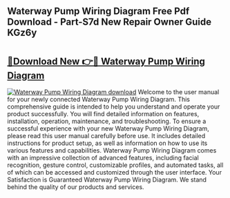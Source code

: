 ## Waterway Pump Wiring Diagram Free Pdf Download - Part-S7d New Repair Owner Guide KGz6y

# <h2><a href="http://dfk3sir.blite.top/?on=Waterway+Pump+Wiring+Diagram">🔗Download New 👉🔴 Waterway Pump Wiring Diagram</a></h2>

[![Waterway Pump Wiring Diagram download](https://i.imgur.com/lujVjoI.png)](http://dfk3sir.blite.top/?on=Waterway+Pump+Wiring+Diagram)
Welcome to the user manual for your newly connected Waterway Pump Wiring Diagram. This comprehensive guide is intended to help you understand and operate your product successfully. You will find detailed information on features, installation, operation, maintenance, and troubleshooting. To ensure a successful experience with your new Waterway Pump Wiring Diagram, please read this user manual carefully before use. It includes detailed instructions for product setup, as well as information on how to use its various features and capabilities. Waterway Pump Wiring Diagram comes with an impressive collection of advanced features, including facial recognition, gesture control, customizable profiles, and automated tasks, all of which can be accessed and customized through the user interface. Your Satisfaction is Guaranteed Waterway Pump Wiring Diagram. We stand behind the quality of our products and services.
